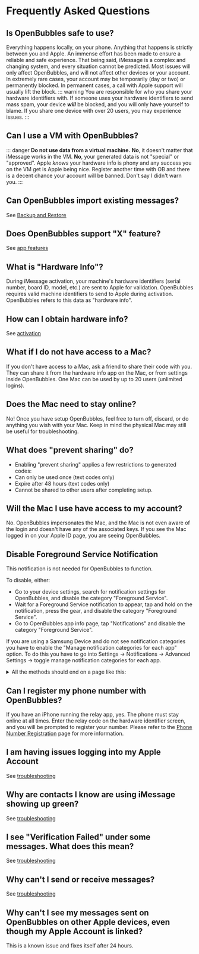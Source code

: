 
# Frequently Asked Questions

## Is OpenBubbles safe to use?&#x20;

Everything happens locally, on your phone. Anything that happens is strictly between you and Apple. An immense effort has been made to ensure a reliable and safe experience. That being said, iMessage is a complex and changing system, and every situation cannot be predicted. Most issues will only affect OpenBubbles, and will not affect other devices or your account. In extremely rare cases, your account may be temporarily (day or two) or permanently blocked. In permanent cases, a call with Apple support will usually lift the block.
::: warning
You are responsible for who you share your hardware identifiers with. If someone uses your hardware identifiers to send mass spam, your device _**will**_ be blocked, and you will only have yourself to blame. If you share one device with over 20 users, you may experience issues.
:::

## Can I use a VM with OpenBubbles?
::: danger
**Do not use data from a virtual machine.** **No**, it doesn't matter that iMessage works in the VM. **No**, your generated data is not "special" or "approved". Apple *knows* your hardware info is phony and any success you on the VM get is Apple being nice. Register another time with OB and there is a decent chance your account will be banned. Don't say I didn't warn you.
:::

## Can OpenBubbles import existing messages? 
See [Backup and Restore](/docs/backupandrestore)

## Does OpenBubbles support "X" feature?
See [app features](/docs/features)

## What is "Hardware Info"?&#x20;

During iMessage activation, your machine's hardware identifiers (serial number, board ID, model, etc.) are sent to Apple for validation. 
OpenBubbles requires valid machine identifiers to send to Apple during activation. OpenBubbles refers to this data as "hardware info".

## How can I obtain hardware info?

See [activation](/quickstart.html#activate-openbubbles)

## What if I do not have access to a Mac?

If you don't have access to a Mac, ask a friend to share their code with you. They can share it from the hardware info app on the Mac, or from settings inside OpenBubbles. One Mac can be used by up to 20 users (unlimited logins).

## Does the Mac need to stay online?&#x20;

No! Once you have setup OpenBubbles, feel free to turn off, discard, or do anything you wish with your Mac. Keep in mind the physical Mac may still be useful for troubleshooting.

## What does "prevent sharing" do?

* Enabling "prevent sharing" applies a few restrictions to generated codes:
* Can only be used once (text codes only)
* Expire after 48 hours (text codes only)
* Cannot be shared to other users after completing setup.

## Will the Mac I use have access to my account?
No. OpenBubbles impersonates the Mac, and the Mac is not even aware of the login and doesn't have any of the associated keys. If you see the Mac logged in on your Apple ID page, you are seeing OpenBubbles.

## Disable Foreground Service Notification
This notification is not needed for OpenBubbles to function.

To disable, either:
* Go to your device settings, search for notification settings for OpenBubbles, and disable the category "Foreground Service".
* Wait for a Foreground Service notification to appear, tap and hold on the notification, press the gear, and disable the category "Foreground Service".
* Go to OpenBubbles app info page, tap "Notifications" and disable the category "Foreground Service".

If you are using a Samsung Device and do not see notification categories you have to enable the "Manage notification categories for each app" option.
To do this you have to go into Settings -> Notifications -> Advanced Settings -> toggle manage notification categories for each app. 

<details>
<summary>All the methods should end on a page like this:</summary>
<br>

![Foreground service](/foreground.png)
 
</details>


## Can I register my phone number with OpenBubbles?

If you have an iPhone running the relay app, yes. The phone must stay online at all times. Enter the relay code on the hardware identifier screen, and you will be prompted to register your number. Please refer to the [Phone Number Registration](pnr) page for more information.

## I am having issues logging into my Apple Account
See [troubleshooting](/docs/troubleshooting.html#i-am-having-issues-logging-into-my-apple-account)

## Why are contacts I know are using iMessage showing up green?
See [troubleshooting](/docs/troubleshooting.html#why-are-contacts-i-know-are-using-imessage-showing-up-green)

## I see "Verification Failed" under some messages. What does this mean?
See [troubleshooting](/docs/troubleshooting.html#i-see-verification-failed-under-some-messages-what-does-this-mean)

## Why can't I send or receive messages?
See [troubleshooting](/docs/troubleshooting.html#i-can-t-send-or-receive-messages)

## Why can't I see my messages sent on OpenBubbles on other Apple devices, even though my Apple Account is linked?

This is a known issue and fixes itself after 24 hours.
